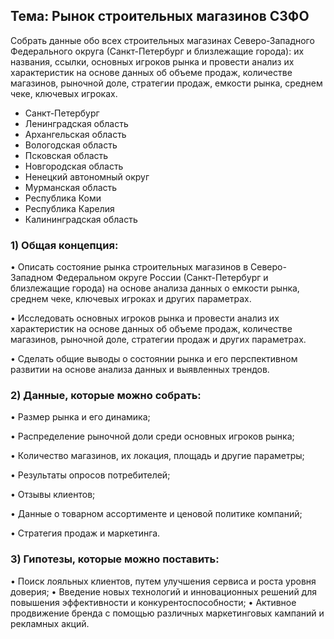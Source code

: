 ## Тема: Рынок строительных магазинов СЗФО

Собрать данные обо всех строительных магазинах Северо-Западного Федерального округа (Санкт-Петербург и близлежащие города): их названия, ссылки, основных игроков рынка и провести анализ их характеристик на основе данных об объеме продаж, количестве магазинов, рыночной доле, стратегии продаж, емкости рынка, среднем чеке, ключевых игроках.

* Санкт-Петербург
* Ленинградская область
* Архангельская область
* Вологодская область
* Псковская область
* Новгородская область
* Ненецкий автономный округ
* Мурманская область
* Республика Коми
* Республика Карелия
* Калининградская область

### 1) Общая концепция:
•	Описать состояние рынка строительных магазинов в Северо-Западном Федеральном округе России (Санкт-Петербург и близлежащие города) на основе анализа данных о емкости рынка, среднем чеке, ключевых игроках и других параметрах.

•	Исследовать основных игроков рынка и провести анализ их характеристик на основе данных об объеме продаж, количестве магазинов, рыночной доле, стратегии продаж и других параметрах.

•	Сделать общие выводы о состоянии рынка и его перспективном развитии на основе анализа данных и выявленных трендов.

### 2) Данные, которые можно собрать:
•	Размер рынка и его динамика;

•	Распределение рыночной доли среди основных игроков рынка;

•	Количество магазинов, их локация, площадь и другие параметры;

•	Результаты опросов потребителей;

•	Отзывы клиентов;

•	Данные о товарном ассортименте и ценовой политике компаний;

•	Стратегия продаж и маркетинга.

### 3) Гипотезы, которые можно поставить:
•	Поиск лояльных клиентов, путем улучшения сервиса и роста уровня доверия;
•	Введение новых технологий и инновационных решений для повышения эффективности и конкурентоспособности;
•	Активное продвижение бренда с помощью различных маркетинговых кампаний и рекламных акций.
